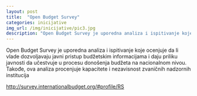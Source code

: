 ```yaml
---
layout: post
title:  "Open Budget Survey"
categories: inicijative
img_url: /img/inicijative/pic3.jpg
description: "Open Budget Survey je uporedna analiza i ispitivanje koje ocenjuje da li vlade dozvoljavaju javni pristup budžetskim informacijama i daju priliku javnosti da učestvuje u procesu donošenja budžeta na nacionalnom nivou. Takođe, ova analiza procenjuje kapacitete i nezavisnost zvaničnih nadzornih institucija http://survey.internationalbudget.org/#profile/RS"
---
```



Open Budget Survey je uporedna analiza i ispitivanje koje ocenjuje da li vlade dozvoljavaju javni pristup budžetskim informacijama i daju priliku javnosti da učestvuje u procesu donošenja budžeta na nacionalnom nivou. Takođe, ova analiza procenjuje kapacitete i nezavisnost zvaničnih nadzornih institucija

<a href="http://survey.internationalbudget.org/#profile/RS">http://survey.internationalbudget.org/#profile/RS </a>
